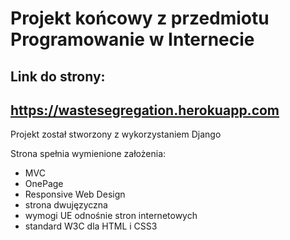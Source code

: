 # Projekt końcowy z przedmiotu Programowanie w Internecie

## Link do strony:
## https://wastesegregation.herokuapp.com

Projekt został stworzony z wykorzystaniem Django

Strona spełnia wymienione założenia:
- MVC
- OnePage
- Responsive Web Design
- strona dwujęzyczna
- wymogi UE odnośnie stron internetowych
- standard W3C dla HTML i CSS3